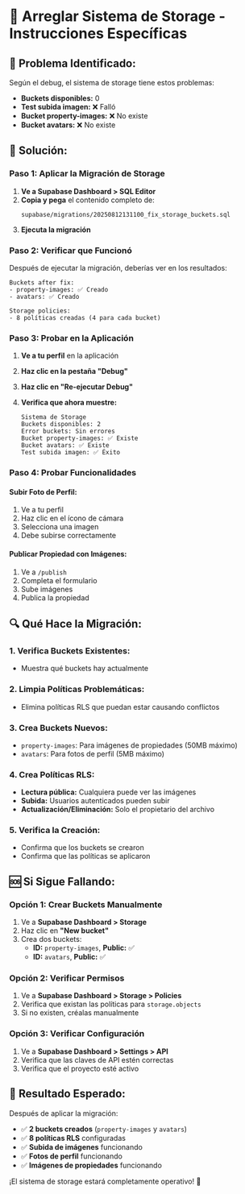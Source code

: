 # 🔧 Arreglar Sistema de Storage - Instrucciones Específicas

## 🚨 **Problema Identificado:**

Según el debug, el sistema de storage tiene estos problemas:
- **Buckets disponibles:** 0
- **Test subida imagen:** ❌ Falló
- **Bucket property-images:** ❌ No existe
- **Bucket avatars:** ❌ No existe

## 🚀 **Solución:**

### **Paso 1: Aplicar la Migración de Storage**

1. **Ve a Supabase Dashboard > SQL Editor**
2. **Copia y pega** el contenido completo de:
   ```
   supabase/migrations/20250812131100_fix_storage_buckets.sql
   ```
3. **Ejecuta la migración**

### **Paso 2: Verificar que Funcionó**

Después de ejecutar la migración, deberías ver en los resultados:

```
Buckets after fix:
- property-images: ✅ Creado
- avatars: ✅ Creado

Storage policies:
- 8 políticas creadas (4 para cada bucket)
```

### **Paso 3: Probar en la Aplicación**

1. **Ve a tu perfil** en la aplicación
2. **Haz clic en la pestaña "Debug"**
3. **Haz clic en "Re-ejecutar Debug"**
4. **Verifica que ahora muestre:**

   ```
   Sistema de Storage
   Buckets disponibles: 2
   Error buckets: Sin errores
   Bucket property-images: ✅ Existe
   Bucket avatars: ✅ Existe
   Test subida imagen: ✅ Éxito
   ```

### **Paso 4: Probar Funcionalidades**

#### **Subir Foto de Perfil:**
1. Ve a tu perfil
2. Haz clic en el ícono de cámara
3. Selecciona una imagen
4. Debe subirse correctamente

#### **Publicar Propiedad con Imágenes:**
1. Ve a `/publish`
2. Completa el formulario
3. Sube imágenes
4. Publica la propiedad

## 🔍 **Qué Hace la Migración:**

### **1. Verifica Buckets Existentes:**
- Muestra qué buckets hay actualmente

### **2. Limpia Políticas Problemáticas:**
- Elimina políticas RLS que puedan estar causando conflictos

### **3. Crea Buckets Nuevos:**
- `property-images`: Para imágenes de propiedades (50MB máximo)
- `avatars`: Para fotos de perfil (5MB máximo)

### **4. Crea Políticas RLS:**
- **Lectura pública:** Cualquiera puede ver las imágenes
- **Subida:** Usuarios autenticados pueden subir
- **Actualización/Eliminación:** Solo el propietario del archivo

### **5. Verifica la Creación:**
- Confirma que los buckets se crearon
- Confirma que las políticas se aplicaron

## 🆘 **Si Sigue Fallando:**

### **Opción 1: Crear Buckets Manualmente**
1. Ve a **Supabase Dashboard > Storage**
2. Haz clic en **"New bucket"**
3. Crea dos buckets:
   - **ID:** `property-images`, **Public:** ✅
   - **ID:** `avatars`, **Public:** ✅

### **Opción 2: Verificar Permisos**
1. Ve a **Supabase Dashboard > Storage > Policies**
2. Verifica que existan las políticas para `storage.objects`
3. Si no existen, créalas manualmente

### **Opción 3: Verificar Configuración**
1. Ve a **Supabase Dashboard > Settings > API**
2. Verifica que las claves de API estén correctas
3. Verifica que el proyecto esté activo

## 🎯 **Resultado Esperado:**

Después de aplicar la migración:

- ✅ **2 buckets creados** (`property-images` y `avatars`)
- ✅ **8 políticas RLS** configuradas
- ✅ **Subida de imágenes** funcionando
- ✅ **Fotos de perfil** funcionando
- ✅ **Imágenes de propiedades** funcionando

¡El sistema de storage estará completamente operativo! 🚀
